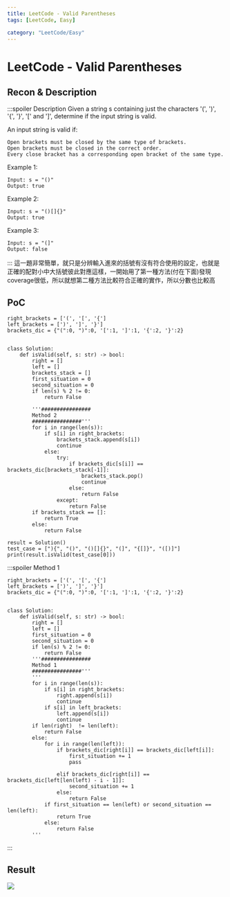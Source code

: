 ```yaml
---
title: LeetCode - Valid Parentheses
tags: [LeetCode, Easy]

category: "LeetCode/Easy"
---
```


# LeetCode - Valid Parentheses
## Recon & Description
:::spoiler Description
Given a string s containing just the characters '(', ')', '{', '}', '[' and ']', determine if the input string is valid.

An input string is valid if:

    Open brackets must be closed by the same type of brackets.
    Open brackets must be closed in the correct order.
    Every close bracket has a corresponding open bracket of the same type.

 

Example 1:
```
Input: s = "()"
Output: true
```
Example 2:
```
Input: s = "()[]{}"
Output: true
```
Example 3:
```
Input: s = "(]"
Output: false
```
:::
這一題非常簡單，就只是分辨輸入進來的括號有沒有符合使用的設定，也就是正確的配對小中大括號彼此對應這樣，一開始用了第一種方法(付在下面)發現coverage很低，所以就想第二種方法比較符合正確的實作，所以分數也比較高
## PoC
```python!
right_brackets = ['(', '[', '{']
left_brackets = [')', ']', '}']
brackets_dic = {"(":0, ")":0, '[':1, ']':1, '{':2, '}':2}


class Solution:
    def isValid(self, s: str) -> bool:
        right = []
        left = []
        brackets_stack = []
        first_situation = 0
        second_situation = 0
        if len(s) % 2 != 0:
            return False
        
        '''################
        Method 2
        ################'''
        for i in range(len(s)):
            if s[i] in right_brackets:
                brackets_stack.append(s[i])
                continue
            else:
                try:
                    if brackets_dic[s[i]] == brackets_dic[brackets_stack[-1]]:
                        brackets_stack.pop()
                        continue
                    else:
                        return False
                except:
                    return False
        if brackets_stack == []:
            return True
        else:
            return False
    
result = Solution()
test_case = ["){", "()", "()[]{}", "(]", "{[]}", "([)]"]
print(result.isValid(test_case[0]))
```

:::spoiler Method 1
```python!
right_brackets = ['(', '[', '{']
left_brackets = [')', ']', '}']
brackets_dic = {"(":0, ")":0, '[':1, ']':1, '{':2, '}':2}


class Solution:
    def isValid(self, s: str) -> bool:
        right = []
        left = []
        first_situation = 0
        second_situation = 0
        if len(s) % 2 != 0:
            return False
        '''################
        Method 1
        ################'''
        '''
        for i in range(len(s)):
            if s[i] in right_brackets:
                right.append(s[i])
                continue
            if s[i] in left_brackets:
                left.append(s[i])
                continue
        if len(right)  != len(left):
            return False
        else:
            for i in range(len(left)):
                if brackets_dic[right[i]] == brackets_dic[left[i]]:
                    first_situation += 1
                    pass
            
                elif brackets_dic[right[i]] == brackets_dic[left[len(left) - i - 1]]:
                    second_situation += 1
                else:
                    return False
            if first_situation == len(left) or second_situation == len(left):
                return True
            else:
                return False
        '''
```
:::
## Result
![](https://hackmd.io/_uploads/BJgRaNb3n.png)